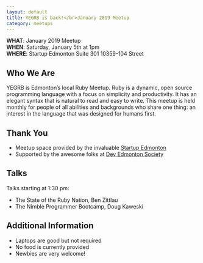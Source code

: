 ```yaml
---
layout: default
title: YEGRB is back!</br>January 2019 Meetup
category: meetups
---
```


**WHAT**: January 2019 Meetup</br>
**WHEN**: Saturday, January 5th at 1pm</br>
**WHERE**: Startup Edmonton Suite 301 10359-104 Street

## Who We Are

YEGRB is Edmonton’s local Ruby Meetup. Ruby is a dynamic, open source programming language with a focus on simplicity and productivity. It has an elegant syntax that is natural to read and easy to write. This meetup is held monthly for people of all abilities and backgrounds who share one thing: an interest in the language that was designed for humans first.

## Thank You

- Meetup space provided by the invaluable [Startup Edmonton](http://www.startupedmonton.com/)
- Supported by the awesome folks at [Dev Edmonton Society](https://devedmonton.com/)

## Talks

Talks starting at 1:30 pm:

- The State of the Ruby Nation, Ben Zittlau
- The Nimble Programmer Bootcamp, Doug Kaweski

## Additional Information

- Laptops are good but not required
- No food is currently provided
- Newbies are very welcome!
